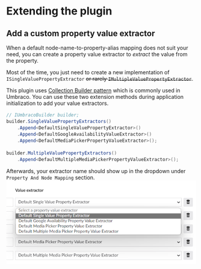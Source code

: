 # Extending the plugin

## Add a custom property value extractor
When a default node-name-to-property-alias mapping does not suit your need, you can create a property value extractor to *extract* the value from the property.

Most of the time, you just need to create a new implementation of `ISingleValuePropertyExtractor` ~~or rarely `IMultipleValuePropertyExtractor`~~.

This plugin uses [Collection Builder pattern](https://docs.umbraco.com/umbraco-cms/implementation/composing#example-modifying-collections) which is commonly used in Umbraco. You can use these two extension methods during application initialization to add your value extractors.

```c#
// IUmbracoBuilder builder;
builder.SingleValuePropertyExtractors()
    .Append<DefaultSingleValuePropertyExtractor>()
    .Append<DefaultGoogleAvailabilityValueExtractor>()
    .Append<DefaultMediaPickerPropertyValueExtractor>();

builder.MultipleValuePropertyExtractors()
    .Append<DefaultMultipleMediaPickerPropertyValueExtractor>();
```

Afterwards, your extractor name should show up in the dropdown under `Property And Node Mapping` section.
![property value extractor dropdown](./media/property-value-extractor-dropdown.png)